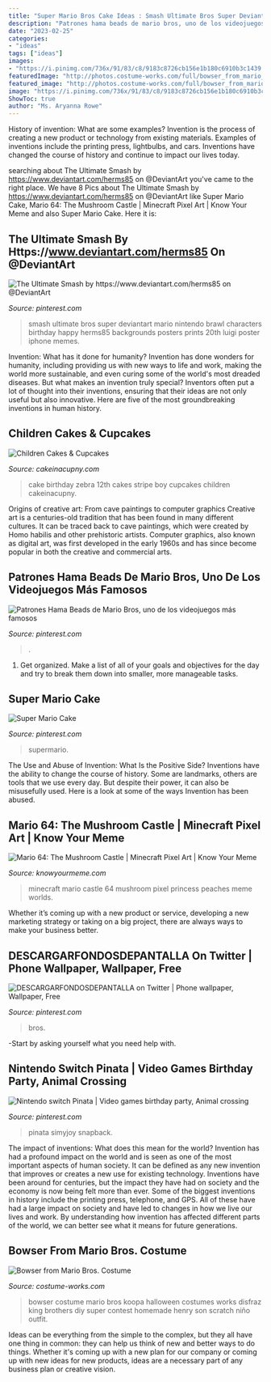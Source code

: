 ```yaml
---
title: "Super Mario Bros Cake Ideas : Smash Ultimate Bros Super Deviantart Mario Nintendo Brawl Characters Birthday Happy Herms85 Backgrounds Posters Prints 20th Luigi Poster Iphone Memes"
description: "Patrones hama beads de mario bros, uno de los videojuegos más famosos"
date: "2023-02-25"
categories:
- "ideas"
tags: ["ideas"]
images:
- "https://i.pinimg.com/736x/91/83/c8/9183c8726cb156e1b180c6910b3c1439.jpg"
featuredImage: "http://photos.costume-works.com/full/bowser_from_mario_bros1.jpg"
featured_image: "http://photos.costume-works.com/full/bowser_from_mario_bros1.jpg"
image: "https://i.pinimg.com/736x/91/83/c8/9183c8726cb156e1b180c6910b3c1439.jpg"
ShowToc: true
author: "Ms. Aryanna Rowe"
---
```



History of invention: What are some examples?
Invention is the process of creating a new product or technology from existing materials. Examples of inventions include the printing press, lightbulbs, and cars. Inventions have changed the course of history and continue to impact our lives today.

	

		
searching about The Ultimate Smash by https://www.deviantart.com/herms85 on @DeviantArt you've came to the right place. We have 8 Pics about The Ultimate Smash by https://www.deviantart.com/herms85 on @DeviantArt like Super Mario Cake, Mario 64: The Mushroom Castle | Minecraft Pixel Art | Know Your Meme and also Super Mario Cake. Here it is:
		
    
## The Ultimate Smash By Https://www.deviantart.com/herms85 On @DeviantArt

<img loading=lazy src="https://i.pinimg.com/736x/1f/e6/bc/1fe6bc481669752f814f1f849f8a6d8a.jpg" onerror="this.onerror=null;this.src='https://tse3.mm.bing.net/th?id=OIP.pq5VtfAtVUwItGLlzRLA6QHaLc&amp;pid=15.1';" alt="The Ultimate Smash by https://www.deviantart.com/herms85 on @DeviantArt">

_Source: pinterest.com_

>smash ultimate bros super deviantart mario nintendo brawl characters birthday happy herms85 backgrounds posters prints 20th luigi poster iphone memes. 

	

Invention: What has it done for humanity?
Invention has done wonders for humanity, including providing us with new ways to life and work, making the world more sustainable, and even curing some of the world's most dreaded diseases. But what makes an invention truly special? Inventors often put a lot of thought into their inventions, ensuring that their ideas are not only useful but also innovative. Here are five of the most groundbreaking inventions in human history.

    
## Children Cakes &amp; Cupcakes

<img loading=lazy src="http://cakeinacupny.com/wp-content/uploads/2013/01/12-Blue-and-black-zebra-stripe-0016-2-640x511.jpg" onerror="this.onerror=null;this.src='https://tse4.mm.bing.net/th?id=OIP.bepyeumXtEmvzykZuMZkTAHaF6&amp;pid=15.1';" alt="Children Cakes &amp; Cupcakes">

_Source: cakeinacupny.com_

>cake birthday zebra 12th cakes stripe boy cupcakes children cakeinacupny. 

	

Origins of creative art: From cave paintings to computer graphics
Creative art is a centuries-old tradition that has been found in many different cultures. It can be traced back to cave paintings, which were created by Homo habilis and other prehistoric artists. Computer graphics, also known as digital art, was first developed in the early 1960s and has since become popular in both the creative and commercial arts.

    
## Patrones Hama Beads De Mario Bros, Uno De Los Videojuegos Más Famosos

<img loading=lazy src="https://i.pinimg.com/736x/37/b8/38/37b83848315b2a83fe15c30333a4bfb3.jpg" onerror="this.onerror=null;this.src='https://tse1.mm.bing.net/th?id=OIP.M3iJZQ2SbjKNJphxlAbSPwHaHa&amp;pid=15.1';" alt="Patrones Hama Beads de Mario Bros, uno de los videojuegos más famosos">

_Source: pinterest.com_

>. 

	

1. Get organized. Make a list of all of your goals and objectives for the day and try to break them down into smaller, more manageable tasks.

    
## Super Mario Cake

<img loading=lazy src="https://i.pinimg.com/736x/33/5a/88/335a8888c966a3a8be79c0b50b6c9dbc.jpg" onerror="this.onerror=null;this.src='https://tse3.mm.bing.net/th?id=OIP.QQYUlZVdg-H1laF4ZQeYuAHaJ3&amp;pid=15.1';" alt="Super Mario Cake">

_Source: pinterest.com_

>supermario. 

	

The Use and Abuse of Invention: What Is the Positive Side?
Inventions have the ability to change the course of history. Some are landmarks, others are tools that we use every day. But despite their power, it can also be misusefully used. Here is a look at some of the ways Invention has been abused.

    
## Mario 64: The Mushroom Castle | Minecraft Pixel Art | Know Your Meme

<img loading=lazy src="http://i0.kym-cdn.com/photos/images/facebook/000/539/380/bb7.jpg" onerror="this.onerror=null;this.src='https://tse4.mm.bing.net/th?id=OIP.0sRkcDdnwmHnWNVSJFrf-AHaD2&amp;pid=15.1';" alt="Mario 64: The Mushroom Castle | Minecraft Pixel Art | Know Your Meme">

_Source: knowyourmeme.com_

>minecraft mario castle 64 mushroom pixel princess peaches meme worlds. 

	

Whether it’s coming up with a new product or service, developing a new marketing strategy or taking on a big project, there are always ways to make your business better.

    
## DESCARGARFONDOSDEPANTALLA On Twitter | Phone Wallpaper, Wallpaper, Free

<img loading=lazy src="https://i.pinimg.com/736x/7d/e6/69/7de669b4879d28c558e3d8323057578c.jpg" onerror="this.onerror=null;this.src='https://tse3.mm.bing.net/th?id=OIP.WsFnG1Htg8u47M4ak-IyeAHaNK&amp;pid=15.1';" alt="DESCARGARFONDOSDEPANTALLA on Twitter | Phone wallpaper, Wallpaper, Free">

_Source: pinterest.com_

>bros. 

	

-Start by asking yourself what you need help with.

    
## Nintendo Switch Pinata | Video Games Birthday Party, Animal Crossing

<img loading=lazy src="https://i.pinimg.com/736x/91/83/c8/9183c8726cb156e1b180c6910b3c1439.jpg" onerror="this.onerror=null;this.src='https://tse2.mm.bing.net/th?id=OIP.PCORxrfXkWVklvnIcUfoAwHaKM&amp;pid=15.1';" alt="Nintendo switch Pinata | Video games birthday party, Animal crossing">

_Source: pinterest.com_

>pinata simyjoy snapback. 

	

The impact of inventions: What does this mean for the world?
Invention has had a profound impact on the world and is seen as one of the most important aspects of human society. It can be defined as any new invention that improves or creates a new use for existing technology. Inventions have been around for centuries, but the impact they have had on society and the economy is now being felt more than ever. Some of the biggest inventions in history include the printing press, telephone, and GPS. All of these have had a large impact on society and have led to changes in how we live our lives and work. By understanding how invention has affected different parts of the world, we can better see what it means for future generations.

    
## Bowser From Mario Bros. Costume

<img loading=lazy src="http://photos.costume-works.com/full/bowser_from_mario_bros1.jpg" onerror="this.onerror=null;this.src='https://tse1.mm.bing.net/th?id=OIP.8HOTjto2-eI3eNJDi3L3NQHaLZ&amp;pid=15.1';" alt="Bowser from Mario Bros. Costume">

_Source: costume-works.com_

>bowser costume mario bros koopa halloween costumes works disfraz king brothers diy super contest homemade henry son scratch niño outfit. 

	

Ideas can be everything from the simple to the complex, but they all have one thing in common: they can help us think of new and better ways to do things. Whether it's coming up with a new plan for our company or coming up with new ideas for new products, ideas are a necessary part of any business plan or creative vision.

